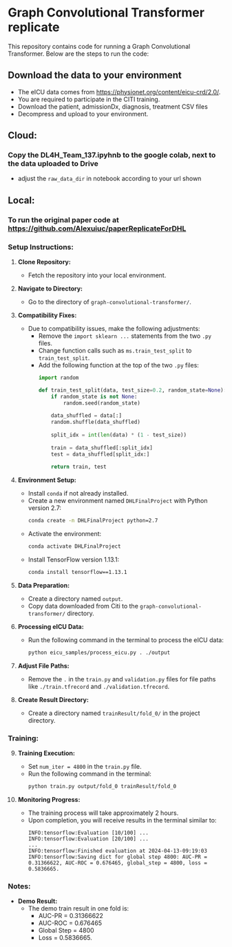 # Graph Convolutional Transformer replicate

This repository contains code for running a Graph Convolutional Transformer. Below are the steps to run the code:

## Download the data to your environment
- The eICU data comes from https://physionet.org/content/eicu-crd/2.0/.
- You are required to participate in the CITI training.
- Download the patient, admissionDx, diagnosis, treatment CSV files
- Decompress and upload to your environment.
  
## Cloud:
  
### Copy the DL4H_Team_137.ipyhnb to the google colab, next to the data uploaded to Drive
- adjust the `raw_data_dir` in notebook according to your url shown

## Local:

### To run the original paper code at https://github.com/Alexuiuc/paperReplicateForDHL

### Setup Instructions:

1. **Clone Repository:** 
    - Fetch the repository into your local environment.

2. **Navigate to Directory:** 
    - Go to the directory of `graph-convolutional-transformer/`.

3. **Compatibility Fixes:** 
    - Due to compatibility issues, make the following adjustments:
        - Remove the `import sklearn ...` statements from the two `.py` files.
        - Change function calls such as `ms.train_test_split` to `train_test_split`.
        - Add the following function at the top of the two `.py` files:
            ```python
            import random
            
            def train_test_split(data, test_size=0.2, random_state=None):
                if random_state is not None:
                    random.seed(random_state)
                
                data_shuffled = data[:]
                random.shuffle(data_shuffled)
                
                split_idx = int(len(data) * (1 - test_size))
                
                train = data_shuffled[:split_idx]
                test = data_shuffled[split_idx:]
                
                return train, test
            ```

4. **Environment Setup:** 
    - Install `conda` if not already installed.
    - Create a new environment named `DHLFinalProject` with Python version 2.7:
        ```bash
        conda create -n DHLFinalProject python=2.7
        ```
    - Activate the environment:
        ```bash
        conda activate DHLFinalProject
        ```
    - Install TensorFlow version 1.13.1:
        ```bash
        conda install tensorflow==1.13.1
        ```

5. **Data Preparation:** 
    - Create a directory named `output`.
    - Copy data downloaded from Citi to the `graph-convolutional-transformer/` directory.

6. **Processing eICU Data:** 
    - Run the following command in the terminal to process the eICU data:
        ```bash
        python eicu_samples/process_eicu.py . ./output
        ```

7. **Adjust File Paths:** 
    - Remove the `.` in the `train.py` and `validation.py` files for file paths like `./train.tfrecord` and `./validation.tfrecord`.

8. **Create Result Directory:** 
    - Create a directory named `trainResult/fold_0/` in the project directory.

### Training:

9. **Training Execution:** 
    - Set `num_iter = 4800` in the `train.py` file.
    - Run the following command in the terminal:
        ```bash
        python train.py output/fold_0 trainResult/fold_0
        ```

10. **Monitoring Progress:** 
    - The training process will take approximately 2 hours.
    - Upon completion, you will receive results in the terminal similar to:
        ```
        INFO:tensorflow:Evaluation [10/100] ...
        INFO:tensorflow:Evaluation [20/100] ...
        ...
        INFO:tensorflow:Finished evaluation at 2024-04-13-09:19:03
        INFO:tensorflow:Saving dict for global step 4800: AUC-PR = 0.31366622, AUC-ROC = 0.676465, global_step = 4800, loss = 0.5836665.
        ```

### Notes:

- **Demo Result:**
    - The demo train result in one fold is: 
        - AUC-PR = 0.31366622
        - AUC-ROC = 0.676465
        - Global Step = 4800
        - Loss = 0.5836665.


